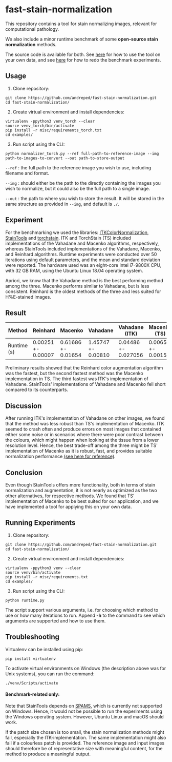 # fast-stain-normalization

This repository contains a tool for stain normalizing images, relevant for computational pathology.

We also include a minor runtime benchmark of some **open-source stain normalization** methods.

The source code is available for both. See [here](https://github.com/andreped/fast-stain-normalization#usage) for how to use the tool on your own data, and see [here](https://github.com/andreped/fast-stain-normalization#running-experiments) for how to redo the benchmark experiments.

## Usage
1. Clone repository:
```
git clone https://github.com/andreped/fast-stain-normalization.git
cd fast-stain-normalization/
```

2. Create virtual environment and install dependencies:
```
virtualenv -ppython3 venv_torch --clear
source venv_torch/bin/activate
pip install -r misc/requirements_torch.txt
cd examples/
```

3. Run script using the CLI:
```
python normalizer_torch.py --ref full-path-to-reference-image --img path-to-images-to-convert --out path-to-store-output
```

`--ref` : the full path to the reference image you wish to use, including filename and format.

`--img` : should either be the path to the directly containing the images you wish to normalize, but it could also be the full path to a single image.

`--out` : the path to where you wish to store the result. It will be stored in the same structure as provided in `--img`, and default is `./`.

## Experiment

For the benchmarking we used the libraries: [ITKColorNormalization](https://github.com/InsightSoftwareConsortium/ITKColorNormalization), [StainTools](https://github.com/Peter554/StainTools) and [torchstain](https://github.com/EIDOSlab/torchstain). ITK and TorchStain (TS) included implementations of the Vahadane and Macenko algorithms, respectively, whereas StainTools included implementations of the Vahadane, Macenko, and Reinhard algorithms. Runtime experiments were conducted over 50 iterations using default parameters, and the mean and standard deviation were reported. The hardware used was an eight-core Intel i7-9800X CPU, with 32 GB RAM, using the Ubuntu Linux 18.04 operating system.

Apriori, we know that the Vahadane method is the best performing method among the three. Macenko performs similar to Vahadane, but is less consistent. Reinhard is the oldest methods of the three and less suited for H%E-stained images.

## Result

| Method  | Reinhard | Macenko | Vahadane | Vahadane (ITK) | Macenko (TS) |
| ------------- | ------------- | ------------- | ------------- | ------------- | ------------- |
| Runtime (s)  | 0.00251 +- 0.00007 | 0.61686 +- 0.01654 | 1.45747 +- 0.00810 | 0.04486 +- 0.027056 | 0.00655 +- 0.00152 |

Preliminary results showed that the Reinhard color augmentation algorithm was the fastest, but the second fastest method was the Macenko implementation in TS. The third fastest was ITK's implementation of Vahadane. StainTools' implementations of Vahadane and Macenko fell short compared to its counterparts.

## Discussion

After running ITK's implementation of Vahadane on other images, we found that the method was less robust than TS's implementation of Macenko. ITK seemed to crash often and produce errors on most images that contained either some noise or in scenarios where there were poor contrast between the colours, which might happen when looking at the tissue from a lower resolution level. Hence, the best trade-off among the three might be TS' implementation of Macenko as it is robust, fast, and provides suitable normalization performance [(see here for reference)](https://ieeexplore.ieee.org/stamp/stamp.jsp?arnumber=7460968). 

## Conclusion

Even though StainTools offers more functionality, both in terms of stain normalization and augmentation, it is not nearly as optimized as the two other alternatives, for respective methods. We found that TS' implementation of Macenko to be best suited for our application, and we have implemented a tool for applying this on your own data.

## Running Experiments

1. Clone repository:
```
git clone https://github.com/andreped/fast-stain-normalization.git
cd fast-stain-normalization/
```

2. Create virtual environment and install dependencies:
```
virtualenv -ppython3 venv --clear
source venv/bin/activate
pip install -r misc/requirements.txt
cd examples/
```

3. Run script using the CLI:
```
python runtime.py
```

The script support various arguments, i.e. for choosing which method to use or how many iterations to run. Append **-h** to the command to see which arguments are supported and how to use them.

## Troubleshooting

Virtualenv can be installed using pip:
```
pip install virtualenv
```

To activate virtual environments on Windows (the description above was for Unix systems), you can run the command:
```
./venv/Scripts/activate
```

#### Benchmark-related only:
Note that StainTools depends on [SPAMS](https://github.com/samuelstjean/spams-python), which is currently not supported on Windows. Hence, it would not be possible to run the experiments using the Windows operating system. However, Ubuntu Linux and macOS should work.

If the patch size chosen is too small, the stain normalization methods might fail, especially the ITK-implementation. The same implementation might also fail if a colourless patch is provided. The reference image and input images should therefore be of representative size with meaningful content, for the method to produce a meaningful output.

